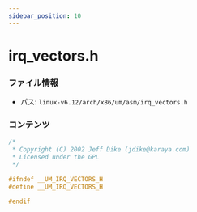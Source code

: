```yaml
---
sidebar_position: 10
---
```

# irq_vectors.h

### ファイル情報

- パス: `linux-v6.12/arch/x86/um/asm/irq_vectors.h`

### コンテンツ

```h
/* 
 * Copyright (C) 2002 Jeff Dike (jdike@karaya.com)
 * Licensed under the GPL
 */

#ifndef __UM_IRQ_VECTORS_H
#define __UM_IRQ_VECTORS_H

#endif


```

